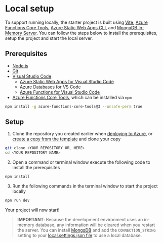 # Local setup

To support running locally, the starter project is built using [Vite](https://vitejs.dev/), [Azure Functions Core Tools](https://www.npmjs.com/package/azure-functions-core-tools), [Azure Static Web Apps CLI](https://github.com/Azure/static-web-apps-cli), and [MongoDB In-Memory Server](https://github.com/nodkz/mongodb-memory-server). You can follow the steps below to install the prerequisites, setup the project and start the local server.

## Prerequisites

- [Node.js](https://nodejs.org/en/)
- [Git](https://git-scm.com/)
- [Visual Studio Code](https://code.visualstudio.com?WT.mc_id=academic-45074-chrhar)
  - [Azure Static Web Apps for Visual Studio Code](https://marketplace.visualstudio.com/items?itemName=ms-azuretools.vscode-azurestaticwebapps&WT.mc_id=academic-45074-chrhar)
  - [Azure Databases for VS Code](https://marketplace.visualstudio.com/items?itemName=ms-azuretools.vscode-cosmosdb&WT.mc_id=academic-45074-chrhar)
  - [Azure Functions for Visual Studio Code](https://marketplace.visualstudio.com/items?itemName=ms-azuretools.vscode-azurefunctions&WT.mc_id=academic-45074-chrhar)
- [Azure Functions Core Tools](https://www.npmjs.com/package/azure-functions-core-tools), which can be installed via `npm`

```bash
npm install -g azure-functions-core-tools@3 --unsafe-perm true
```

## Setup

1. Clone the repository you created earlier when [deploying to Azure](https://docs.microsoft.com/azure/static-web-apps/add-mongoose?WT.mc_id=academic-45074-chrhar), or [create a copy from the template](https://github.com/login?return_to=/staticwebdev/mongoose-starter/generate) and clone your copy

  ```bash
  git clone <YOUR REPOSITORY URL HERE>
  cd <YOUR REPOSITORY NAME>
  ```

2. Open a command or terminal window execute the following code to install the prerequisites

  ```bash
  npm install
  ```

3. Run the following commands in the terminal window to start the project locally

  ```bash
  npm run dev
  ```

Your project will now start!

> **IMPORTANT**: Because the development environment uses an in-memory database, any information will be cleared when you restart the server. You can install [MongoDB](https://www.mongodb.com/try/download/community) and add the `CONNECTION_STRING` setting to your [local.settings.json file](https://docs.microsoft.com/en-us/azure/azure-functions/functions-run-local?tabs=v3%2Cwindows%2Cnode%2Cportal%2Cbash%2Ckeda&WT.mc_id=academic-45074-chrhar#local-settings) to use a local database.
